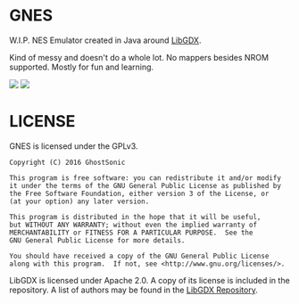 # GNES

W.I.P. NES Emulator created in Java around [LibGDX](https://libgdx.badlogicgames.com/). 

Kind of messy and doesn't do a whole lot. No mappers besides NROM supported. Mostly for fun and learning.

![](http://i.imgur.com/tFf7o81.png) ![](http://i.imgur.com/Iw47f7O.png)

# LICENSE

GNES is licensed under the GPLv3.

    Copyright (C) 2016 GhostSonic

    This program is free software: you can redistribute it and/or modify
    it under the terms of the GNU General Public License as published by
    the Free Software Foundation, either version 3 of the License, or
    (at your option) any later version.

    This program is distributed in the hope that it will be useful,
    but WITHOUT ANY WARRANTY; without even the implied warranty of
    MERCHANTABILITY or FITNESS FOR A PARTICULAR PURPOSE.  See the
    GNU General Public License for more details.

    You should have received a copy of the GNU General Public License
    along with this program.  If not, see <http://www.gnu.org/licenses/>.
	
LibGDX is licensed under Apache 2.0. A copy of its license is included in the repository. A list of authors may be found in the [LibGDX Repository](https://github.com/libgdx/libgdx).